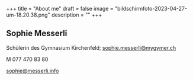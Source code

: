 +++
title = "About me"
draft = false
image = "bildschirmfoto-2023-04-27-um-18.20.38.png"
description = ""
+++
![]()

## Sophie Messerli

Schülerin des Gymnasium Kirchenfeld; sophie.messerli@mygymer.ch

M 077 470 83 80

sophie@messerli.info